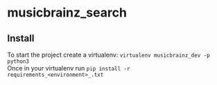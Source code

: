# musicbrainz_search

## Install

To start the project create a virtualenv: `virtualenv musicbrainz_dev -p python3` <br />
Once in your virtualenv run `pip install -r requirements_<environment>_.txt` <br />
